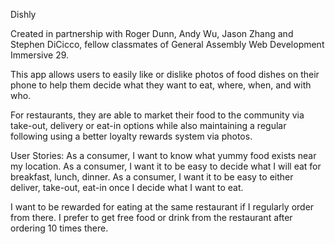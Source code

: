 Dishly

Created in partnership with Roger Dunn, Andy Wu, Jason Zhang and Stephen DiCicco,
fellow classmates of General Assembly Web Development Immersive 29.

This app allows users to easily like or dislike photos of food dishes on their
phone to help them decide what they want to eat, where, when, and with who.

For restaurants, they are able to market their food to the community via
take-out, delivery or eat-in options while also maintaining a regular following
using a better loyalty rewards system via photos.

User Stories:
As a consumer, I want to know what yummy food exists near my location.
As a consumer, I want it to be easy to decide what I will eat for breakfast, lunch, dinner.
As a consumer, I want it to be easy to either deliver, take-out, eat-in once I decide what I want to eat.

I want to be rewarded for eating at the same restaurant if I regularly order from there.
I prefer to get free food or drink from the restaurant after ordering 10 times there.
